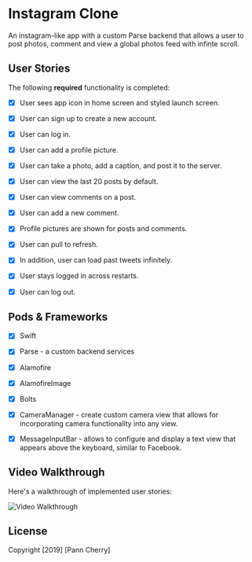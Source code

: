 # Instagram Clone

An instagram-like app with a custom Parse backend that allows a user to post photos, comment and view a global photos feed with infinte scroll. 


## User Stories

The following **required** functionality is completed:

- [x] User sees app icon in home screen and styled launch screen. 
- [x] User can sign up to create a new account. 
- [x] User can log in.
- [x] User can add a profile picture.
- [x] User can take a photo, add a caption, and post it to the server. 
- [x] User can view the last 20 posts by default.
- [x] User can view comments on a post.
- [x] User can add a new comment.
- [x] Profile pictures are shown for posts and comments.
- [x] User can pull to refresh. 
- [x] In addition, user can load past tweets infinitely. 
- [x] User stays logged in across restarts.
- [x] User can log out. 


## Pods & Frameworks

- [x] Swift
- [x] Parse - a custom backend services
- [x] Alamofire
- [x] AlamofireImage
- [x] Bolts
- [x] CameraManager - create custom camera view that allows for incorporating camera functionality into any view. 
- [x] MessageInputBar - allows to configure and display a text view that appears above the keyboard, similar to Facebook.


## Video Walkthrough

Here's a walkthrough of implemented user stories:

<img src='http://i.imgur.com/link/to/your/gif/file.gif' title='Video Walkthrough' width='' alt='Video Walkthrough' />

## License

Copyright [2019] [Pann Cherry]
